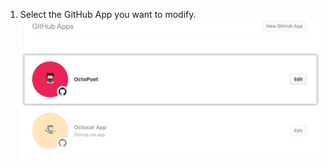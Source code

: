 1. Select the GitHub App you want to modify. ![アプリケーションの選択](/assets/images/github-apps/github_apps_select-app.png)
